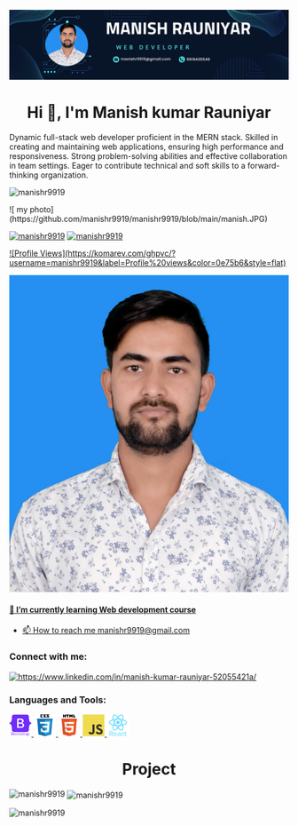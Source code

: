 ![logo](https://github.com/manishr9919/manishr9919/blob/main/Navy%20Blue%20Geometric%20Technology%20LinkedIn%20Banner.png)
<h1 align="center">Hi 👋, I'm Manish kumar Rauniyar</h1>
<p>Dynamic full-stack web developer proficient in the MERN stack. 
    Skilled in creating and maintaining web applications, ensuring high performance and responsiveness.
     Strong problem-solving abilities and effective collaboration in team settings.
     Eager to contribute technical and soft skills to a forward-thinking organization.</p>
<!-- <h3 align="center">A passionate full stack developer from India</h3> -->
<!-- <image  width="400px" align="right" src="https://user-images.githubusercontent.com/55389276/140866485-8fb1c876-9a8f-4d6a-98dc-08c4981eaf70.gif"> -->
    <!-- <image  width="400px" align="center" src="C:\Users\manis\Desktop\profesenal resume\portfolio\images\manish.JPG"></image> -->
     
<p align="left"> <img src="https://komarev.com/ghpvc/?username=manishr9919&label=Profile%20views&color=0e75b6&style=flat" alt="manishr9919" /> </p>
![ my photo](https://github.com/manishr9919/manishr9919/blob/main/manish.JPG)

<p align="left"> <a href="https://github.com/ryo-ma/github-profile-trophy"><img src="https://github-profile-trophy.vercel.app/?username=manishr9919" alt="manishr9919" /></a> 
 <a href="https://github.com/ryo-ma/github-profile-trophy"><img src="https://github-profile-trophy.vercel.app/?username=manishr9919" alt="manishr9919" />
</p>
     ![Profile Views](https://komarev.com/ghpvc/?username=manishr9919&label=Profile%20views&color=0e75b6&style=flat)

![My Photo](https://github.com/manishr9919/manishr9919/blob/main/manish.JPG)
<h4>🌱 I’m currently learning Web development course</h4>


- 📫 How to reach me  manishr9919@gmail.com



<h3 align="left">Connect with me:</h3>
<p align="left">

<a href="https://www.linkedin.com/in/manish-kumar-rauniyar-52055421a/" target="blank"><img align="center" src="https://raw.githubusercontent.com/rahuldkjain/github-profile-readme-generator/master/src/images/icons/Social/linked-in-alt.svg" alt="https://www.linkedin.com/in/manish-kumar-rauniyar-52055421a/" height="30" width="40" /></a>
</p>

<h3 align="left">Languages and Tools:</h3>
<p align="left"> <a href="https://getbootstrap.com" target="_blank" rel="noreferrer"> <img src="https://raw.githubusercontent.com/devicons/devicon/master/icons/bootstrap/bootstrap-plain-wordmark.svg" alt="bootstrap" width="40" height="40"/> </a> <a href="https://www.w3schools.com/css/" target="_blank" rel="noreferrer"> <img src="https://raw.githubusercontent.com/devicons/devicon/master/icons/css3/css3-original-wordmark.svg" alt="css3" width="40" height="40"/> </a> <a href="https://www.w3.org/html/" target="_blank" rel="noreferrer"> <img src="https://raw.githubusercontent.com/devicons/devicon/master/icons/html5/html5-original-wordmark.svg" alt="html5" width="40" height="40"/> </a> <a href="https://developer.mozilla.org/en-US/docs/Web/JavaScript" target="_blank" rel="noreferrer"> <img src="https://raw.githubusercontent.com/devicons/devicon/master/icons/javascript/javascript-original.svg" alt="javascript" width="40" height="40"/> </a> <a href="https://reactjs.org/" target="_blank" rel="noreferrer"> <img src="https://raw.githubusercontent.com/devicons/devicon/master/icons/react/react-original-wordmark.svg" alt="react" width="40" height="40"/> </a> </p>

<h1 align=center> Project</h1>

<p><img align="left" src="https://github-readme-stats.vercel.app/api/top-langs?username=manishr9919&show_icons=true&locale=en&layout=compact" alt="manishr9919" /></p>

<p>&nbsp;<img align="center" src="https://github-readme-stats.vercel.app/api?username=manishr9919&show_icons=true&locale=en" alt="manishr9919" /></p>

<p><img align="center" src="https://github-readme-streak-stats.herokuapp.com/?user=manishr9919&" alt="manishr9919" /></p>
